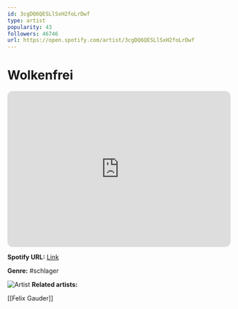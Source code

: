 ```yaml
---
id: 3cgDQ6QESLlSxH2foLrDwf
type: artist
popularity: 43
followers: 46746
url: https://open.spotify.com/artist/3cgDQ6QESLlSxH2foLrDwf
---
```

# Wolkenfrei

<iframe style="border-radius:12px" src="https://open.spotify.com/embed/artist/3cgDQ6QESLlSxH2foLrDwf" width="100%" height="352" frameBorder="0" allowfullscreen="" allow="autoplay; clipboard-write; encrypted-media; fullscreen; picture-in-picture" loading="lazy"></iframe>

**Spotify URL:** [Link](https://open.spotify.com/artist/3cgDQ6QESLlSxH2foLrDwf)

**Genre:**  #schlager

![Artist](https://i.scdn.co/image/38bdee4599fdb40801c95b470bf9be50bd2e9d89)
**Related artists:**

[[Felix Gauder]]
